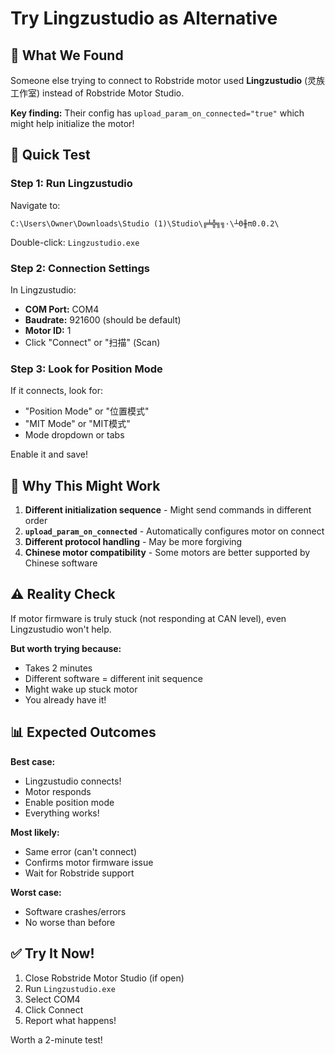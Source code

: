 # Try Lingzustudio as Alternative

## 🎯 What We Found

Someone else trying to connect to Robstride motor used **Lingzustudio** (灵族工作室) instead of Robstride Motor Studio.

**Key finding:** Their config has `upload_param_on_connected="true"` which might help initialize the motor!

## 🚀 Quick Test

### **Step 1: Run Lingzustudio**

Navigate to:
```
C:\Users\Owner\Downloads\Studio (1)\Studio\╔╧╬╗╗·\┴Θ╫π0.0.2\
```

Double-click: `Lingzustudio.exe`

### **Step 2: Connection Settings**

In Lingzustudio:
- **COM Port:** COM4
- **Baudrate:** 921600 (should be default)
- **Motor ID:** 1
- Click "Connect" or "扫描" (Scan)

### **Step 3: Look for Position Mode**

If it connects, look for:
- "Position Mode" or "位置模式"
- "MIT Mode" or "MIT模式"
- Mode dropdown or tabs

Enable it and save!

## 🤔 Why This Might Work

1. **Different initialization sequence** - Might send commands in different order
2. **`upload_param_on_connected`** - Automatically configures motor on connect
3. **Different protocol handling** - May be more forgiving
4. **Chinese motor compatibility** - Some motors are better supported by Chinese software

## ⚠️ Reality Check

If motor firmware is truly stuck (not responding at CAN level), even Lingzustudio won't help.

**But worth trying because:**
- Takes 2 minutes
- Different software = different init sequence
- Might wake up stuck motor
- You already have it!

## 📊 Expected Outcomes

**Best case:** 
- Lingzustudio connects!
- Motor responds
- Enable position mode
- Everything works!

**Most likely:**
- Same error (can't connect)
- Confirms motor firmware issue
- Wait for Robstride support

**Worst case:**
- Software crashes/errors
- No worse than before

## ✅ Try It Now!

1. Close Robstride Motor Studio (if open)
2. Run `Lingzustudio.exe`
3. Select COM4
4. Click Connect
5. Report what happens!

Worth a 2-minute test!









